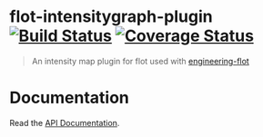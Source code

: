 # flot-intensitygraph-plugin [![Build Status](https://travis-ci.org/ni-kismet/flot-intensitygraph-plugin.svg?branch=master)](https://travis-ci.org/ni-kismet/flot-intensitygraph-plugin) [![Coverage Status](https://coveralls.io/repos/github/ni-kismet/flot-intensitygraph-plugin/badge.svg?branch=master)](https://coveralls.io/github/ni-kismet/flot-intensitygraph-plugin?branch=master)

> An intensity map plugin for flot used with [engineering-flot](https://github.com/ni-kismet/engineering-flot)

# Documentation

Read the [API Documentation](intensitygraph.md).

